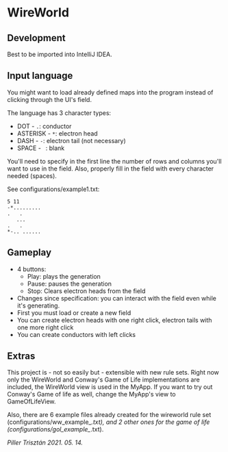 # WireWorld

## Development

Best to be imported into IntelliJ IDEA.

## Input language

You might want to load already defined maps into the program instead of clicking through the UI's field.

The language has 3 character types:
* DOT - `.`: conductor
* ASTERISK - `*`: electron head
* DASH - `-`: electron tail (not necessary)
* SPACE - ` `: blank

You'll need to specify in the first line the number of rows and columns you'll want to use in the field.
Also, properly fill in the field with every character needed (spaces).

See configurations/example1.txt:

```
5 11
-*.........
.   .      
   ...     
.   .      
*-.. ......
```

## Gameplay

* 4 buttons:
    * Play: plays the generation
    * Pause: pauses the generation 
    * Stop: Clears electron heads from the field
* Changes since specification: you can interact with the field even while it's generating.
* First you must load or create a new field
* You can create electron heads with one right click, electron tails with one more right click
* You can create conductors with left clicks

## Extras

This project is - not so easily but - extensible with new rule sets. Right now only the WireWorld and Conway's Game of Life implementations are included,
the WireWorld view is used in the MyApp. If you want to try out Conway's Game of life as well, change the MyApp's view to GameOfLifeView.

Also, there are 6 example files already created for the wireworld rule set (configurations/ww_example_*.txt), and 2 other ones for the game of life (configurations/gol_example_*.txt).

_Piller Trisztán 2021. 05. 14._
